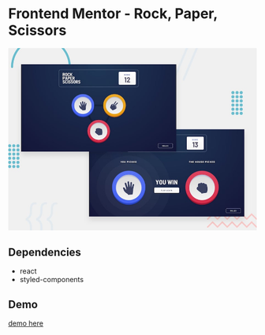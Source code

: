 # Frontend Mentor - Rock, Paper, Scissors

![Design preview for the Rock, Paper, Scissors coding challenge](./design/desktop-preview.jpg)

## Dependencies

- react
- styled-components

## Demo

[demo here](https://mentor-rock-paper-scissors.netlify.app/)
